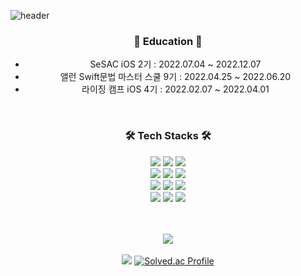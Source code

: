 ![header](https://capsule-render.vercel.app/api?type=rounded&color=auto&height=100&section=header&text=iOS%20Dev%20Dong&fontSize=30)

<div align="center">

### 🍎 Education 🍎
* SeSAC iOS 2기 : 2022.07.04 ~ 2022.12.07
* 앨런 Swift문법 마스터 스쿨 9기 : 2022.04.25 ~ 2022.06.20
* 라이징 캠프 iOS 4기 : 2022.02.07 ~ 2022.04.01

<br/>

<!-- https://simpleicons.org/?q=git -->
### 🛠 Tech Stacks 🛠

<img src="https://img.shields.io/badge/iOS-000000?style=flat-square&logo=Apple&logoColor=white"/>
<img src="https://img.shields.io/badge/Swift-F05138?style=flat-square&logo=Swift&logoColor=white"/>
<img src="https://img.shields.io/badge/UIkit-2396F3?style=flat-square&logo=UIkit&logoColor=white"/>

<br/>

<img src="https://img.shields.io/badge/Firebase-FFCA28?style=flat-square&logo=Firebase&logoColor=white"/>
<img src="https://img.shields.io/badge/ReactiveX-B7178C?style=flat-square&logo=ReactiveX&logoColor=white"/>
<img src="https://img.shields.io/badge/Realm-39477F?style=flat-square&logo=Realm&logoColor=white"/>

<br/>

<img src="https://img.shields.io/badge/Xcode-147EFB?style=flat-square&logo=Xcode&logoColor=white"/>
<img src="https://img.shields.io/badge/Git-F05032?style=flat-square&logo=Git&logoColor=white"/>
<img src="https://img.shields.io/badge/GitHub-181717?style=flat-square&logo=GitHub&logoColor=white"/>

<br/>

<img src="https://img.shields.io/badge/Figma-F24E1E?style=flat-square&logo=Figma&logoColor=white"/>
<img src="https://img.shields.io/badge/Confluence-172B4D?style=flat-square&logo=Confluence&logoColor=white"/>
<img src="https://img.shields.io/badge/Swagger-85EA2D?style=flat-square&logo=Swagger&logoColor=white"/>

<br/>
<br/>
<br/>

<img src="https://github-readme-stats.vercel.app/api/top-langs/?username=DongHee-Sin&layout=compact"><br><br>
<img src="https://github-readme-stats.vercel.app/api?username=DongHee-Sin&show_icons=true">
[![Solved.ac Profile](http://mazassumnida.wtf/api/generate_badge?boj=sin0601)](https://solved.ac/sin0601)
